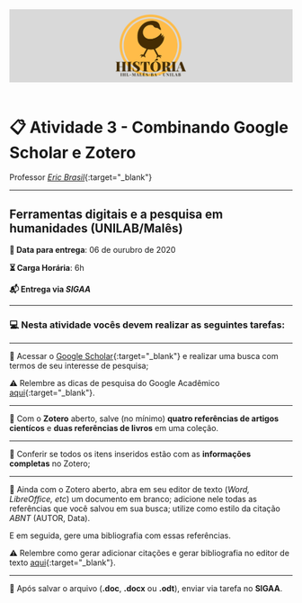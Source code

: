 <div align="center"><img src="imagens/banner1.png" alt="Logo História" title="Logotipo do Curso de História, BA, UNILAB"/></div>

<br>

# 📋️ Atividade 3 - Combinando Google Scholar e Zotero

Professor [_Eric Brasil_](https://ericbrasiln.github.io){:target="_blank"}

---

## Ferramentas digitais e a pesquisa em humanidades (UNILAB/Malês)

**📅️ Data para entrega**: 06 de ourubro de 2020

**⏳️ Carga Horária**: 6h

**📬️ Entrega via _SIGAA_**

---

### 💻️ Nesta atividade vocês devem realizar as seguintes tarefas:

---

📌️ Acessar o [Google Scholar](https://scholar.google.com.br/){:target="_blank"} e realizar uma busca com termos de seu interesse de pesquisa;

⚠️ Relembre as dicas de pesquisa do Google Acadêmico [aqui](https://ericbrasiln.github.io/ferramentas_digitais_UNILAB/aula4-lev-biblio.html#google-scholar){:target="_blank"}.

---

📌️ Com o **Zotero** aberto, salve (no mínimo) **quatro referências de artigos cientícos** e **duas referências de livros** em uma coleção.

---

📌️ Conferir se todos os itens inseridos estão com as **informações completas** no Zotero;

---

📌️ Ainda com o Zotero aberto, abra em seu editor de texto (_Word, LibreOffice, etc_) um documento em branco; adicione nele todas as referências que você salvou em sua busca; utilize como estilo da citação _ABNT_ (AUTOR, Data).

E em seguida, gere uma bibliografia com essas referências.

⚠️ Relembre como gerar adicionar citações e gerar bibliografia no editor de texto [aqui](https://ericbrasiln.github.io/ferramentas_digitais_UNILAB/aula3-zotero.html#utilizando-a-extens%C3%A3o-do-zotero-em-seu-editor-de-texto){:target="_blank"}.

---

💾️ Após salvar o arquivo (**.doc**, **.docx** ou **.odt**), enviar via tarefa no **SIGAA**.
